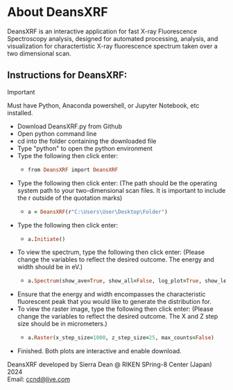 # About DeansXRF
DeansXRF is an interactive application for fast X-ray Fluorescence Spectroscopy analysis, designed for automated processing, analysis, and visualization for charactertistic X-ray fluorescence spectrum taken over a two dimensional scan.

## Instructions for DeansXRF:

> [!IMPORTANT]  
> Must have Python, Anaconda powershell, or Jupyter Notebook, etc installed.

- Download DeansXRF.py from Github
- Open python command line
- cd into the folder containing the downloaded file
- Type "python" to open the python environment
- Type the following then click enter:
  - ```ruby
    from DeansXRF import DeansXRF
    ```
- Type the following then click enter: (The path should be the operating system path to your two-dimensional scan files. It is important to include the r outside of the quotation marks)
  - ```ruby
    a = DeansXRF(r"C:\Users\User\Desktop\Folder")
    ```
- Type the following then click enter: 
  - ```ruby
    a.Initiate()
    ```
- To view the spectrum, type the following then click enter: (Please change the variables to reflect the desired outcome. The energy and width should be in eV.)
  - ```ruby
    a.Spectrum(show_ave=True, show_all=False, log_plot=True, show_legend=False, energy=8700, width=150)
    ```
- Ensure that the energy and width encompasses the characteristic fluorescent peak that you would like to generate the distribution for.
- To view the raster image, type the following then click enter: (Please change the variables to reflect the desired outcome. The X and Z step size should be in micrometers.)
  - ```ruby
    a.Raster(x_step_size=1000, z_step_size=25, max_counts=False)
    ```
- Finished. Both plots are interactive and enable download.
  
DeansXRF developed by Sierra Dean @ RIKEN SPring-8 Center (Japan) 2024 <br />
Email: ccnd@live.com

